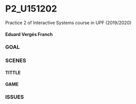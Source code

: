 # P2_U151202
Practice 2 of Interactive Systems course in UPF (2019/2020)
#### Eduard Vergés Franch

### GOAL
### SCENES
  #### TITTLE
  #### GAME
### ISSUES
